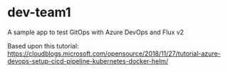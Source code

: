 # dev-team1
A sample app to test GitOps with Azure DevOps and Flux v2

Based upon this tutorial: https://cloudblogs.microsoft.com/opensource/2018/11/27/tutorial-azure-devops-setup-cicd-pipeline-kubernetes-docker-helm/